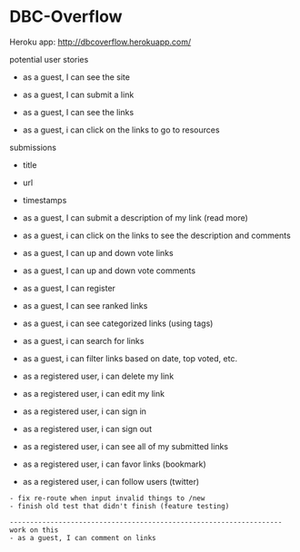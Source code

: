 DBC-Overflow
============

Heroku app:  http://dbcoverflow.herokuapp.com/

potential user stories


- as a guest, I can see the site
- as a guest, I can submit a link

- as a guest, I can see the links
- as a guest, i can click on the links to go to resources

submissions
  - title
  - url
  - timestamps

- as a guest, I can submit a description of my link (read more)
- as a guest, i can click on the links to see the description and comments
- as a guest, I can up and down vote links
- as a guest, I can up and down vote comments
- as a guest, I can register
- as a guest, I can see ranked links
- as a guest, i can see categorized links (using tags)
- as a guest, i can search for links
- as a guest, i can filter links based on date, top voted, etc.
- as a registered user, i can delete my link
- as a registered user, i can edit my link
- as a registered user, i can sign in
- as a registered user, i can sign out
- as a registered user, i can see all of my submitted links
- as a registered user, i can favor links (bookmark)
- as a registered user, i can follow users (twitter)

~~~~~~~~~~~~~~~~~~~~~~~~~~~~~~~~~~~~~~~~~~~~~~~~~~~~~~~~~~~~~~~~~~
- fix re-route when input invalid things to /new
- finish old test that didn't finish (feature testing)

-------------------------------------------------------------------
work on this
- as a guest, I can comment on links
